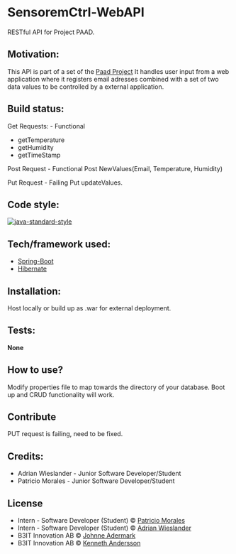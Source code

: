 # SensoremCtrl-WebAPI
RESTful API for Project PAAD.

## Motivation:
This API is part of a set of the [Paad Project](https://github.com/SensoremCtrl/paad)
It handles user input from a web application where it registers email adresses combined with a set of two data values to be controlled by
a external application. 

## Build status:
Get Requests: - Functional
* getTemperature
* getHumidity
* getTimeStamp

Post Request - Functional
Post NewValues(Email, Temperature, Humidity)

Put Request - Failing
Put updateValues. 

## Code style:
[![java-standard-style](https://img.shields.io/badge/code%20style-standard-brightgreen.svg?style=flat)](https://github.com/SensoremCtrl/SensoremCtrl-WebAPI)

## Tech/framework used:
- [Spring-Boot](https://projects.spring.io/spring-boot/)
- [Hibernate](http://hibernate.org/)

## Installation:
Host locally or build up as .war for external deployment.

## Tests:
<b>None</b>

## How to use?
Modify properties file to map towards the directory of your database.
Boot up and CRUD functionality will work.

## Contribute
PUT request is failing, need to be fixed.

## Credits:
* Adrian Wieslander - Junior Software Developer/Student
* Patricio Morales - Junior Software Developer/Student

## License
* Intern - Software Developer (Student) © [Patricio Morales](https://github.com/Patricio89)
* Intern - Software Developer (Student) © [Adrian Wieslander](https://github.com/AdrWie)
* B3IT Innovation AB © [Johnne Adermark]()
* B3IT Innovation AB © [Kenneth Andersson]()
